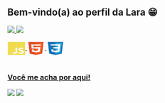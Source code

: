 ## Bem-vindo(a) ao perfil da Lara 😁

 <div>
   <a href="https://github.com/Lara-FSSantos">
   <img height="180em" src="https://github-readme-stats.vercel.app/api?username=Lara-FSSantos&show_icons=true&theme=synthwavet&include_all_commits=true&count_private=true"/>
   <img height="180em" src="https://github-readme-stats.vercel.app/api/top-langs/?username=Lara-FSSantos&layout=compact&langs_count=6&theme=synthwave"/>

</div>
<div style="display: inline_block"><br>
  <img align="center" alt="Js" height="30" width="40" src="https://raw.githubusercontent.com/devicons/devicon/master/icons/javascript/javascript-plain.svg">
  <img align="center" alt="HTML" height="30" width="40" src="https://raw.githubusercontent.com/devicons/devicon/master/icons/html5/html5-original.svg">
  <img align="center" alt="CSS" height="30" width="40" src="https://raw.githubusercontent.com/devicons/devicon/master/icons/css3/css3-original.svg">
</div>
 
 <br>
 
  ### Você me acha por aqui!
 
<div> 
  
  
 
  <a href = "mailto:gemeos@larafssantos.com"><img src="https://img.shields.io/badge/-Gmail-%23333?style=for-the-badge&logo=gmail&logoColor=white" target="_blank"></a>
  <a href="https://www.linkedin.com/in/lara-santos-06aa82276/" target="_blank"><img src="https://img.shields.io/badge/-LinkedIn-%230077B5?style=for-the-badge&logo=linkedin&logoColor=white" target="_blank"></a> 
 

</div>
